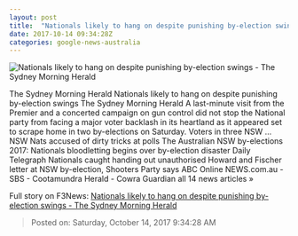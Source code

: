 ```yaml
---
layout: post
title:  "Nationals likely to hang on despite punishing by-election swings - The Sydney Morning Herald"
date: 2017-10-14 09:34:28Z
categories: google-news-australia
---
```


![Nationals likely to hang on despite punishing by-election swings - The Sydney Morning Herald](http://www.smh.com.au/content/dam/images/g/z/1/2/j/s/image.related.articleLeadwide.620x349.gz12i6.png/1507974523025.jpg)

The Sydney Morning Herald Nationals likely to hang on despite punishing by-election swings The Sydney Morning Herald A last-minute visit from the Premier and a concerted campaign on gun control did not stop the National party from facing a major voter backlash in its heartland as it appeared set to scrape home in two by-elections on Saturday. Voters in three NSW ... NSW Nats accused of dirty tricks at polls The Australian NSW by-elections 2017: Nationals bloodletting begins over by-election disaster Daily Telegraph Nationals caught handing out unauthorised Howard and Fischer letter at NSW by-election, Shooters Party says ABC Online NEWS.com.au - SBS - Cootamundra Herald - Cowra Guardian all 14 news articles »


Full story on F3News: [Nationals likely to hang on despite punishing by-election swings - The Sydney Morning Herald](http://www.f3nws.com/n/kCAvcD)

> Posted on: Saturday, October 14, 2017 9:34:28 AM
